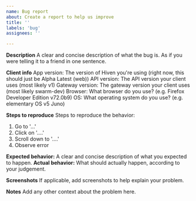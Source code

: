 ```yaml
---
name: Bug report
about: Create a report to help us improve
title: ''
labels: 'bug'
assignees: ''

---
```


**Description**
A clear and concise description of what the bug is. As if you were telling it to a friend in one sentence.

**Client info**
App version: The version of Hiven you're using (right now, this should just be Alpha Latest (web))
API version: The API version your client uses (most likely v1)
Gateway version: The gateway version your client uses (most likely swarm-dev)
Browser: What browser do you use? (e.g. Firefox Developer Edition v72.0b9)
OS: What operating system do you use? (e.g. elementary OS v5 Juno)

**Steps to reproduce**
Steps to reproduce the behavior:
1. Go to '...'
2. Click on '....'
3. Scroll down to '....'
4. Observe error

**Expected behavior:** A clear and concise description of what you expected to happen.
**Actual behavior:** What should actually happen, according to your judgement.

**Screenshots**
If applicable, add screenshots to help explain your problem.

**Notes**
Add any other context about the problem here.
